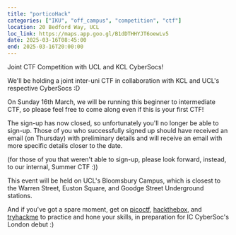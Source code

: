 ```yaml
---
title: "porticoHack"
categories: ["IKU", "off_campus", "competition", "ctf"]
location: 20 Bedford Way, UCL
loc_link: https://maps.app.goo.gl/B1dDTHHYJT6oewLv5
date: 2025-03-16T08:45:00
end: 2025-03-16T20:00:00
---
```


Joint CTF Competition with UCL and KCL CyberSocs!

<!--more-->

We'll be holding a joint inter-uni CTF in collaboration with KCL and UCL's respective CyberSocs :D

On Sunday 16th March, we will be running this beginner to intermediate CTF, so please feel free to come along even if this is your first CTF!

The sign-up has now closed, so unfortunately you'll no longer be able to sign-up. Those of you who successfully signed up should have received an email (on Thursday) with preliminary details and will receive an email with more specific details closer to the date.

(for those of you that weren't able to sign-up, please look forward, instead, to our internal, Summer CTF :))

This event will be held on UCL's Bloomsbury Campus, which is closest to the Warren Street, Euston Square, and Goodge Street Underground stations.

And if you've got a spare moment, get on [picoctf](https://picoctf.org/), [hackthebox](https://www.hackthebox.com/), and [tryhackme](https://tryhackme.com/) to practice and hone your skills, in preparation for IC CyberSoc's London debut :)
